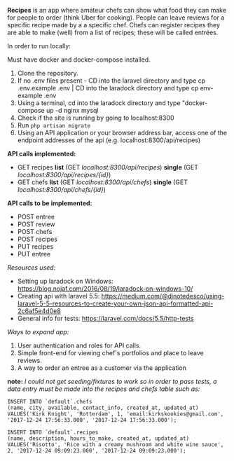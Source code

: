 **Recipes** is an app where amateur chefs can show what food they can make for people to order (think Uber for cooking). People can leave reviews for
a specific recipe made by a a specific chef. Chefs can register recipes they are able to make (well) from a list of recipes; these will be called entrées.

In order to run locally:

Must have docker and docker-compose installed.

1. Clone the repository.
2. If no .env files present - CD into the laravel directory and type cp .env.example .env | CD into the laradock directory and type cp env-example .env
2. Using a terminal, cd into the laradock directory and type "docker-compose up -d nginx mysql
3. Check if the site is running by going to localhost:8300
4. Run ```php artisan migrate```
5. Using an API application or your browser address bar, access one of the endpoint addresses of the api (e.g. localhost:8300/api/recipes)



**API calls implemented:**
- GET recipes  **list** (GET *localhost:8300/api/recipes*)  **single** (GET *localhost:8300/api/recipes/{id}*)
- GET chefs    **list** (GET *localhost:8300/api/chefs*)    **single** (GET *localhost:8300/api/chefs/{id}*)

**API calls to be implemented:**
- POST entree
- POST review
- POST chefs
- POST recipes
- PUT recipes
- PUT entree

*Resources used:*

- Setting up laradock on Windows: https://blog.nojaf.com/2016/08/19/laradock-on-windows-10/
- Creating api with laravel 5.5:  https://medium.com/@dinotedesco/using-laravel-5-5-resources-to-create-your-own-json-api-formatted-api-2c6af5e4d0e8
- General info for tests:         https://laravel.com/docs/5.5/http-tests


*Ways to expand app:*
1. User authentication and roles for API calls.
2. Simple front-end for viewing chef's portfolios and place to leave reviews.
3. A way to order an entree as a customer via the application


**note:** *I could not get seeding/fixtures to work so in order to pass tests, a data entry must be made into the recipes and chefs table such as:*
```
INSERT INTO `default`.chefs
(name, city, available, contact_info, created_at, updated_at)
VALUES('Kirk Knight', 'Rotterdam', 1, 'email:kirkskookies@gmail.com', '2017-12-24 17:56:33.000', '2017-12-24 17:56:33.000');
```
```
INSERT INTO `default`.recipes
(name, description, hours_to_make, created_at, updated_at)
VALUES('Risotto', 'Rice with a creamy mushroom and white wine sauce', 2, '2017-12-24 09:09:23.000', '2017-12-24 09:09:23.000');
```